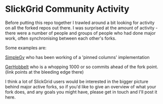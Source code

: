 # SlickGrid Community Activity

Before putting this repo together I trawled around a bit looking for activity on all the forked repos out there.
I was surprised at the amount of activity - there were a number of people and groups of people who had done major work, often synchronising between each other's forks.

Some examples are: 

[SimpleGy](https://github.com/SimplGy/SlickGrid/commits/master) who has been working of a 'pinned columns' implementation

[GerHobbelt](https://github.com/GerHobbelt/SlickGrid/commits/gh-pages) who is a whopping 1000 or so commits ahead of the fork point. (link points at the bleeding edge there)

I think a lot of SlickGrid users would be interested in the bigger picture behind major active forks, so if you'd like to give an overview of what your fork does, and any goals you might have, please get in touch and I'll post it here.
